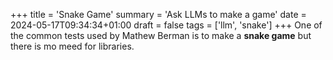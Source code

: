 +++
title = 'Snake Game'
summary = 'Ask LLMs to make a game'
date = 2024-05-17T09:34:34+01:00
draft = false
tags = ['llm', 'snake']
+++
One of the common tests used by Mathew Berman is to make a **snake game** but there is mo meed for libraries.

